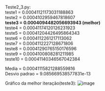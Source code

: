 Teste2_3.py:<br>
teste1 =  0.00041121173031188863 <br>
teste2 =  0.0004102959467818607 <br>
**teste3 =  0.0004094482056693943 (melhor)** <br>
teste4 =  0.00041174120126231923 <br>
teste5 =  0.00041204426495864343 <br>
teste6 =  0.0004112261217113062 <br>
teste7 =  0.0004112227128671806 <br>
teste8 =  0.00041290765150176596 <br>
teste9 =  0.0004100808281211985 <br>
teste10 =  0.00041140346567042384 <br>

Media =  0.00041115821288559816 <br>
Desvio padrao =  9.085669538577831e-13 <br>

Gráfico da melhor iteração(teste3):
![image](https://github.com/user-attachments/assets/c9af9df9-673a-47f1-8006-4a51e13c6a95)

